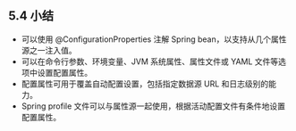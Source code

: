 ## 5.4 小结

- 可以使用 @ConfigurationProperties 注解 Spring bean，以支持从几个属性源之一注入值。
- 可以在命令行参数、环境变量、JVM 系统属性、属性文件或 YAML 文件等选项中设置配置属性。
- 配置属性可用于覆盖自动配置设置，包括指定数据源 URL 和日志级别的能力。
- Spring profile 文件可以与属性源一起使用，根据活动配置文件有条件地设置配置属性。

